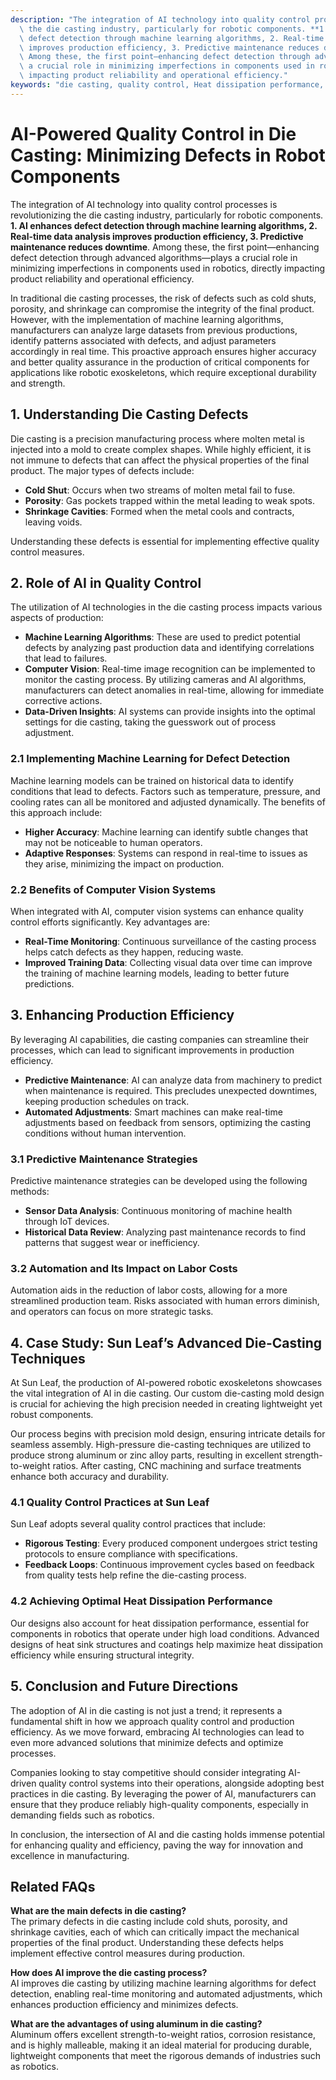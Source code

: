 ```yaml
---
description: "The integration of AI technology into quality control processes is revolutionizing\
  \ the die casting industry, particularly for robotic components. **1. AI enhances\
  \ defect detection through machine learning algorithms, 2. Real-time data analysis\
  \ improves production efficiency, 3. Predictive maintenance reduces downtime**.\
  \ Among these, the first point—enhancing defect detection through advanced algorithms—plays\
  \ a crucial role in minimizing imperfections in components used in robotics, directly\
  \ impacting product reliability and operational efficiency."
keywords: "die casting, quality control, Heat dissipation performance, Die casting process"
---
```

# AI-Powered Quality Control in Die Casting: Minimizing Defects in Robot Components

The integration of AI technology into quality control processes is revolutionizing the die casting industry, particularly for robotic components. **1. AI enhances defect detection through machine learning algorithms, 2. Real-time data analysis improves production efficiency, 3. Predictive maintenance reduces downtime**. Among these, the first point—enhancing defect detection through advanced algorithms—plays a crucial role in minimizing imperfections in components used in robotics, directly impacting product reliability and operational efficiency.

In traditional die casting processes, the risk of defects such as cold shuts, porosity, and shrinkage can compromise the integrity of the final product. However, with the implementation of machine learning algorithms, manufacturers can analyze large datasets from previous productions, identify patterns associated with defects, and adjust parameters accordingly in real time. This proactive approach ensures higher accuracy and better quality assurance in the production of critical components for applications like robotic exoskeletons, which require exceptional durability and strength.

## **1. Understanding Die Casting Defects**

Die casting is a precision manufacturing process where molten metal is injected into a mold to create complex shapes. While highly efficient, it is not immune to defects that can affect the physical properties of the final product. The major types of defects include:

- **Cold Shut**: Occurs when two streams of molten metal fail to fuse.
- **Porosity**: Gas pockets trapped within the metal leading to weak spots.
- **Shrinkage Cavities**: Formed when the metal cools and contracts, leaving voids.

Understanding these defects is essential for implementing effective quality control measures.

## **2. Role of AI in Quality Control**

The utilization of AI technologies in the die casting process impacts various aspects of production:

- **Machine Learning Algorithms**: These are used to predict potential defects by analyzing past production data and identifying correlations that lead to failures.
- **Computer Vision**: Real-time image recognition can be implemented to monitor the casting process. By utilizing cameras and AI algorithms, manufacturers can detect anomalies in real-time, allowing for immediate corrective actions.
- **Data-Driven Insights**: AI systems can provide insights into the optimal settings for die casting, taking the guesswork out of process adjustment.

### **2.1 Implementing Machine Learning for Defect Detection**

Machine learning models can be trained on historical data to identify conditions that lead to defects. Factors such as temperature, pressure, and cooling rates can all be monitored and adjusted dynamically. The benefits of this approach include:

- **Higher Accuracy**: Machine learning can identify subtle changes that may not be noticeable to human operators.
- **Adaptive Responses**: Systems can respond in real-time to issues as they arise, minimizing the impact on production.

### **2.2 Benefits of Computer Vision Systems**

When integrated with AI, computer vision systems can enhance quality control efforts significantly. Key advantages are:

- **Real-Time Monitoring**: Continuous surveillance of the casting process helps catch defects as they happen, reducing waste.
- **Improved Training Data**: Collecting visual data over time can improve the training of machine learning models, leading to better future predictions.

## **3. Enhancing Production Efficiency**

By leveraging AI capabilities, die casting companies can streamline their processes, which can lead to significant improvements in production efficiency.

- **Predictive Maintenance**: AI can analyze data from machinery to predict when maintenance is required. This precludes unexpected downtimes, keeping production schedules on track.
- **Automated Adjustments**: Smart machines can make real-time adjustments based on feedback from sensors, optimizing the casting conditions without human intervention.

### **3.1 Predictive Maintenance Strategies**

Predictive maintenance strategies can be developed using the following methods:

- **Sensor Data Analysis**: Continuous monitoring of machine health through IoT devices.
- **Historical Data Review**: Analyzing past maintenance records to find patterns that suggest wear or inefficiency.

### **3.2 Automation and Its Impact on Labor Costs**

Automation aids in the reduction of labor costs, allowing for a more streamlined production team. Risks associated with human errors diminish, and operators can focus on more strategic tasks.

## **4. Case Study: Sun Leaf’s Advanced Die-Casting Techniques**

At Sun Leaf, the production of AI-powered robotic exoskeletons showcases the vital integration of AI in die casting. Our custom die-casting mold design is crucial for achieving the high precision needed in creating lightweight yet robust components. 

Our process begins with precision mold design, ensuring intricate details for seamless assembly. High-pressure die-casting techniques are utilized to produce strong aluminum or zinc alloy parts, resulting in excellent strength-to-weight ratios. After casting, CNC machining and surface treatments enhance both accuracy and durability.

### **4.1 Quality Control Practices at Sun Leaf**

Sun Leaf adopts several quality control practices that include:

- **Rigorous Testing**: Every produced component undergoes strict testing protocols to ensure compliance with specifications.
- **Feedback Loops**: Continuous improvement cycles based on feedback from quality tests help refine the die-casting process.

### **4.2 Achieving Optimal Heat Dissipation Performance**

Our designs also account for heat dissipation performance, essential for components in robotics that operate under high load conditions. Advanced designs of heat sink structures and coatings help maximize heat dissipation efficiency while ensuring structural integrity.

## **5. Conclusion and Future Directions**

The adoption of AI in die casting is not just a trend; it represents a fundamental shift in how we approach quality control and production efficiency. As we move forward, embracing AI technologies can lead to even more advanced solutions that minimize defects and optimize processes.

Companies looking to stay competitive should consider integrating AI-driven quality control systems into their operations, alongside adopting best practices in die casting. By leveraging the power of AI, manufacturers can ensure that they produce reliably high-quality components, especially in demanding fields such as robotics.

In conclusion, the intersection of AI and die casting holds immense potential for enhancing quality and efficiency, paving the way for innovation and excellence in manufacturing.

## Related FAQs

**What are the main defects in die casting?**  
The primary defects in die casting include cold shuts, porosity, and shrinkage cavities, each of which can critically impact the mechanical properties of the final product. Understanding these defects helps implement effective control measures during production.

**How does AI improve the die casting process?**  
AI improves die casting by utilizing machine learning algorithms for defect detection, enabling real-time monitoring and automated adjustments, which enhances production efficiency and minimizes defects.

**What are the advantages of using aluminum in die casting?**  
Aluminum offers excellent strength-to-weight ratios, corrosion resistance, and is highly malleable, making it an ideal material for producing durable, lightweight components that meet the rigorous demands of industries such as robotics.
